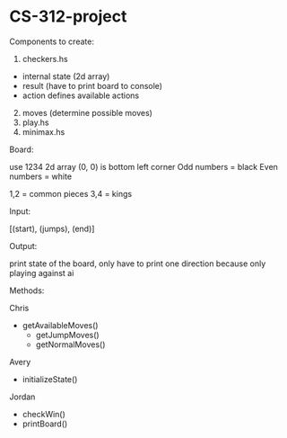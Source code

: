# CS-312-project

Components to create:

1. checkers.hs
  - internal state (2d array)
  - result (have to print board to console)
  - action defines available actions
2. moves (determine possible moves)
3. play.hs
4. minimax.hs



Board:

use 1234 2d array
(0, 0) is bottom left corner
Odd numbers = black
Even numbers = white

1,2 = common pieces
3,4 = kings

Input: 

[(start), (jumps), (end)]

Output: 

print state of the board, only have to print one direction because only playing against ai

Methods:

Chris 
- getAvailableMoves()     
     - getJumpMoves()
     - getNormalMoves()

Avery
- initializeState()

Jordan
- checkWin()
- printBoard()


